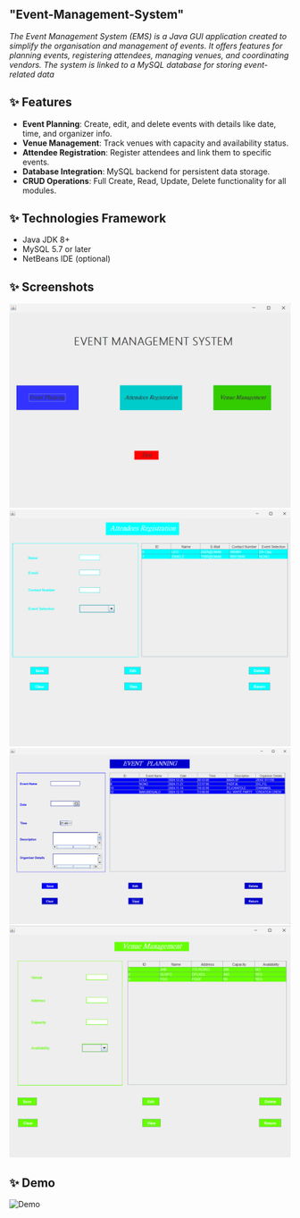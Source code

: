 ## "Event-Management-System" 

*The Event Management System (EMS) is a Java GUI application created to simplify the 
organisation and management of events. It offers features for planning events, registering 
attendees, managing venues, and coordinating vendors. The system is linked to a MySQL 
database for storing event-related data* 

## ✨ Features
- **Event Planning**: Create, edit, and delete events with details like date, time, and organizer info.
- **Venue Management**: Track venues with capacity and availability status.
- **Attendee Registration**: Register attendees and link them to specific events.
- **Database Integration**: MySQL backend for persistent data storage.
- **CRUD Operations**: Full Create, Read, Update, Delete functionality for all modules.

## ✨ Technologies Framework
- Java JDK 8+
- MySQL 5.7 or later
- NetBeans IDE (optional)

## ✨ Screenshots
  ![Main Menu](https://github.com/528hloni/Event-Management-System/blob/main/ems%20images/Main%20Menu.png)
  ![Attendees](https://github.com/528hloni/Event-Management-System/blob/main/ems%20images/Attendees%20Form.png)
  ![Event](https://github.com/528hloni/Event-Management-System/blob/main/ems%20images/Event%20Form.png)
  ![Venue](https://github.com/528hloni/Event-Management-System/blob/main/ems%20images/Venue%20Form.png)

## ✨ Demo
![Demo](https://github.com/528hloni/Event-Management-System/blob/main/ems%20images/Demo.gif)



  

  

